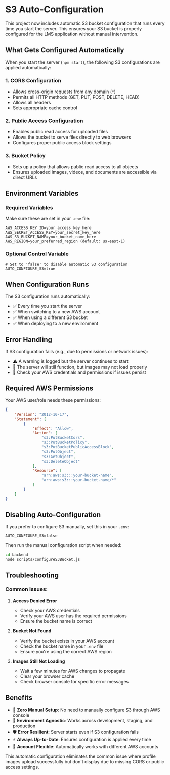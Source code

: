# S3 Auto-Configuration

This project now includes automatic S3 bucket configuration that runs every time you start the server. This ensures your S3 bucket is properly configured for the LMS application without manual intervention.

## What Gets Configured Automatically

When you start the server (`npm start`), the following S3 configurations are applied automatically:

### 1. CORS Configuration
- Allows cross-origin requests from any domain (`*`)
- Permits all HTTP methods (GET, PUT, POST, DELETE, HEAD)
- Allows all headers
- Sets appropriate cache control

### 2. Public Access Configuration
- Enables public read access for uploaded files
- Allows the bucket to serve files directly to web browsers
- Configures proper public access block settings

### 3. Bucket Policy
- Sets up a policy that allows public read access to all objects
- Ensures uploaded images, videos, and documents are accessible via direct URLs

## Environment Variables

### Required Variables
Make sure these are set in your `.env` file:
```env
AWS_ACCESS_KEY_ID=your_access_key_here
AWS_SECRET_ACCESS_KEY=your_secret_key_here
AWS_S3_BUCKET_NAME=your_bucket_name_here
AWS_REGION=your_preferred_region (default: us-east-1)
```

### Optional Control Variable
```env
# Set to 'false' to disable automatic S3 configuration
AUTO_CONFIGURE_S3=true
```

## When Configuration Runs

The S3 configuration runs automatically:
- ✅ Every time you start the server
- ✅ When switching to a new AWS account
- ✅ When using a different S3 bucket
- ✅ When deploying to a new environment

## Error Handling

If S3 configuration fails (e.g., due to permissions or network issues):
- ⚠️ A warning is logged but the server continues to start
- 🔄 The server will still function, but images may not load properly
- 📝 Check your AWS credentials and permissions if issues persist

## Required AWS Permissions

Your AWS user/role needs these permissions:
```json
{
    "Version": "2012-10-17",
    "Statement": [
        {
            "Effect": "Allow",
            "Action": [
                "s3:PutBucketCors",
                "s3:PutBucketPolicy",
                "s3:PutBucketPublicAccessBlock",
                "s3:PutObject",
                "s3:GetObject",
                "s3:DeleteObject"
            ],
            "Resource": [
                "arn:aws:s3:::your-bucket-name",
                "arn:aws:s3:::your-bucket-name/*"
            ]
        }
    ]
}
```

## Disabling Auto-Configuration

If you prefer to configure S3 manually, set this in your `.env`:
```env
AUTO_CONFIGURE_S3=false
```

Then run the manual configuration script when needed:
```bash
cd backend
node scripts/configureS3Bucket.js
```

## Troubleshooting

### Common Issues:

1. **Access Denied Error**
   - Check your AWS credentials
   - Verify your AWS user has the required permissions
   - Ensure the bucket name is correct

2. **Bucket Not Found**
   - Verify the bucket exists in your AWS account
   - Check the bucket name in your `.env` file
   - Ensure you're using the correct AWS region

3. **Images Still Not Loading**
   - Wait a few minutes for AWS changes to propagate
   - Clear your browser cache
   - Check browser console for specific error messages

## Benefits

- 🚀 **Zero Manual Setup**: No need to manually configure S3 through AWS console
- 🔄 **Environment Agnostic**: Works across development, staging, and production
- 🛡️ **Error Resilient**: Server starts even if S3 configuration fails
- ⚡ **Always Up-to-Date**: Ensures configuration is applied every time
- 🎯 **Account Flexible**: Automatically works with different AWS accounts

This automatic configuration eliminates the common issue where profile images upload successfully but don't display due to missing CORS or public access settings.
